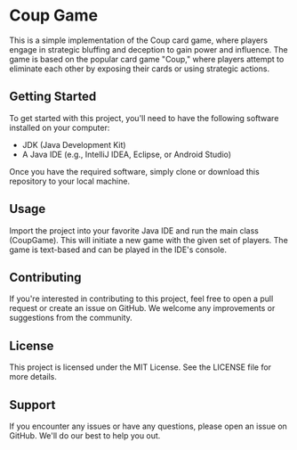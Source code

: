# Coup Game

This is a simple implementation of the Coup card game, where players engage in strategic bluffing and deception to gain power and influence. The game is based on the popular card game "Coup," where players attempt to eliminate each other by exposing their cards or using strategic actions.

## Getting Started

To get started with this project, you'll need to have the following software installed on your computer:

- JDK (Java Development Kit)
- A Java IDE (e.g., IntelliJ IDEA, Eclipse, or Android Studio)

Once you have the required software, simply clone or download this repository to your local machine.

## Usage

Import the project into your favorite Java IDE and run the main class (CoupGame). This will initiate a new game with the given set of players. The game is text-based and can be played in the IDE's console.

## Contributing

If you're interested in contributing to this project, feel free to open a pull request or create an issue on GitHub. We welcome any improvements or suggestions from the community.

## License

This project is licensed under the MIT License. See the LICENSE file for more details.

## Support

If you encounter any issues or have any questions, please open an issue on GitHub. We'll do our best to help you out.

